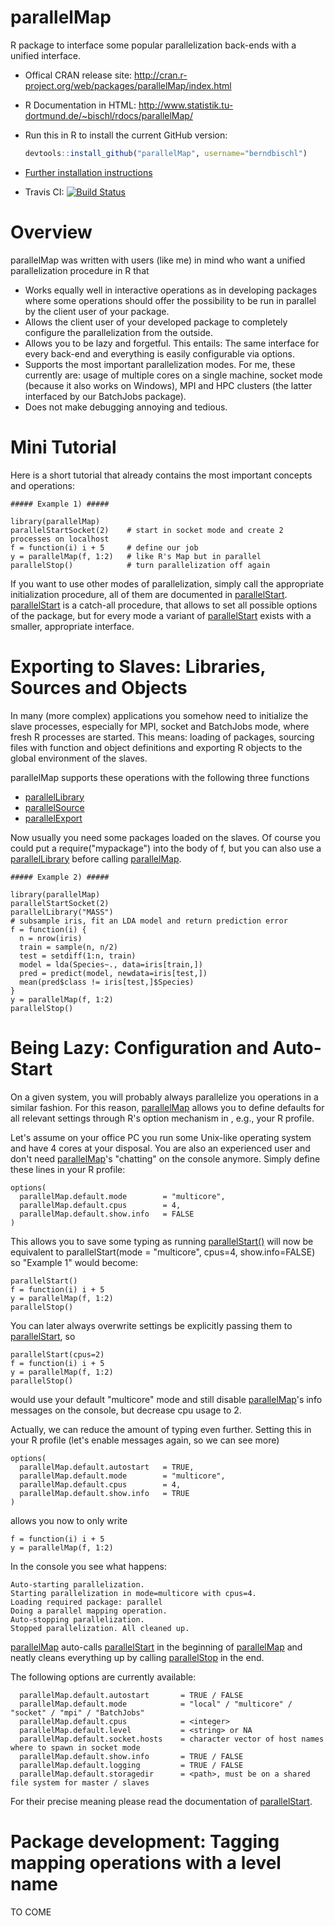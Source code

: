 parallelMap
===========

R package to interface some popular parallelization back-ends with a unified interface. 


* Offical CRAN release site: 
  http://cran.r-project.org/web/packages/parallelMap/index.html

* R Documentation in HTML:
  http://www.statistik.tu-dortmund.de/~bischl/rdocs/parallelMap/

* Run this in R to install the current GitHub version:
  ```r
  devtools::install_github("parallelMap", username="berndbischl")
  ```

* [Further installation instructions](https://github.com/tudo-r/PackagesInfo/wiki/Installation-Information)

* Travis CI: [![Build Status](https://travis-ci.org/berndbischl/parallelMap.png)](https://travis-ci.org/berndbischl/parallelMap)

Overview
========

parallelMap was written with users (like me) in mind who want a unified parallelization procedure in R that

* Works equally well in interactive operations as in developing packages where some operations should offer the possibility to be run in parallel by the client user of your package. 
* Allows the client user of your developed package to completely configure the parallelization from the outside. 
* Allows you to be lazy and forgetful. This entails: The same interface for every back-end and everything is easily configurable via options. 
* Supports the most important parallelization modes. For me, these currently are: usage of multiple cores on a single machine, socket mode (because it also works on Windows), MPI and HPC clusters (the latter interfaced by our BatchJobs package).
* Does not make debugging annoying and tedious. 


Mini Tutorial
=============

Here is a short tutorial that already contains the most important concepts and operations: 

```splus
##### Example 1) #####

library(parallelMap)
parallelStartSocket(2)    # start in socket mode and create 2 processes on localhost
f = function(i) i + 5     # define our job
y = parallelMap(f, 1:2)   # like R's Map but in parallel
parallelStop()            # turn parallelization off again
```

If you want to use other modes of parallelization, simply call the appropriate initialization procedure, all of them are documented in [parallelStart](http://www.statistik.tu-dortmund.de/~bischl/rdocs/parallelMap/html/parallelStart.html). [parallelStart](http://www.statistik.tu-dortmund.de/~bischl/rdocs/parallelMap/html/parallelStart.html) is a catch-all procedure, that allows to set all possible options of the package, but for every mode a variant of [parallelStart](http://www.statistik.tu-dortmund.de/~bischl/rdocs/parallelMap/html/parallelStart.html) exists with a smaller, appropriate interface.


Exporting to Slaves: Libraries, Sources and Objects 
==================================================

In many (more complex) applications you somehow need to initialize the slave processes, especially for MPI, socket and BatchJobs mode, where fresh R processes are started. This means: loading of packages, sourcing files with function and object definitions and exporting R objects to the global environment of the slaves. 

parallelMap supports these operations with the following three functions

 * [parallelLibrary](http://berndbischl.github.io/parallelMap/man/parallelLibrary.html)
 * [parallelSource](http://berndbischl.github.io/parallelMap/man/parallelSource.html)
 * [parallelExport](http://berndbischl.github.io/parallelMap/man/parallelExport.html)
 
Now usually you need some packages loaded on the slaves. Of course you could put a require("mypackage") into the body of f, but you can also use a [parallelLibrary](http://www.statistik.tu-dortmund.de/~bischl/rdocs/parallelMap/html/parallelLibrary.html) before calling [parallelMap](http://www.statistik.tu-dortmund.de/~bischl/rdocs/parallelMap/html/parallelMap.html).

```splus
##### Example 2) #####

library(parallelMap)
parallelStartSocket(2)    
parallelLibrary("MASS") 
# subsample iris, fit an LDA model and return prediction error
f = function(i) {
  n = nrow(iris)
  train = sample(n, n/2)
  test = setdiff(1:n, train)
  model = lda(Species~., data=iris[train,])
  pred = predict(model, newdata=iris[test,])
  mean(pred$class != iris[test,]$Species)
}
y = parallelMap(f, 1:2)   
parallelStop()            
```




Being Lazy: Configuration and Auto-Start
========================================

On a given system, you will probably always parallelize you operations in a similar fashion. For this reason, [parallelMap](http://www.statistik.tu-dortmund.de/~bischl/rdocs/parallelMap/html/parallelMap.html) allows you to define defaults for all relevant settings through R's option mechanism in , e.g., your R profile.  

Let's assume on your office PC you run some Unix-like operating system and have 4 cores at your disposal. You are also an experienced user and don't need [parallelMap](http://www.statistik.tu-dortmund.de/~bischl/rdocs/parallelMap/html/parallelMap.html)'s "chatting" on the console anymore. Simply define these lines in your R profile:


```splus
options(
  parallelMap.default.mode        = "multicore",
  parallelMap.default.cpus        = 4,
  parallelMap.default.show.info   = FALSE
)
```

This allows you to save some typing as running [parallelStart()](http://www.statistik.tu-dortmund.de/~bischl/rdocs/parallelMap/html/parallelStart.html) will now be equivalent to parallelStart(mode = "multicore", cpus=4, show.info=FALSE) so "Example 1" would become:

```splus
parallelStart()  
f = function(i) i + 5 
y = parallelMap(f, 1:2)
parallelStop()         
```

You can later always overwrite settings be explicitly passing them to [parallelStart](http://www.statistik.tu-dortmund.de/~bischl/rdocs/parallelMap/html/parallelStart.html), so 


```splus
parallelStart(cpus=2)  
f = function(i) i + 5 
y = parallelMap(f, 1:2)
parallelStop()         
```

would use your default "multicore" mode and still disable [parallelMap](http://www.statistik.tu-dortmund.de/~bischl/rdocs/parallelMap/html/parallelMap.html)'s info messages on the console, but decrease cpu usage to 2. 

Actually, we can reduce the amount of typing even further. Setting this in your R profile (let's enable messages again, so we can see more)

```splus
options(
  parallelMap.default.autostart   = TRUE,
  parallelMap.default.mode        = "multicore",
  parallelMap.default.cpus        = 4,
  parallelMap.default.show.info   = TRUE
)
```

allows you now to only write 


```splus
f = function(i) i + 5 
y = parallelMap(f, 1:2)
```

In the console you see what happens:

```
Auto-starting parallelization.
Starting parallelization in mode=multicore with cpus=4.
Loading required package: parallel
Doing a parallel mapping operation.
Auto-stopping parallelization.
Stopped parallelization. All cleaned up.
```

[parallelMap](http://www.statistik.tu-dortmund.de/~bischl/rdocs/parallelMap/html/parallelMap.html) auto-calls [parallelStart](http://www.statistik.tu-dortmund.de/~bischl/rdocs/parallelMap/html/parallelStart.html) in the beginning of [parallelMap](http://www.statistik.tu-dortmund.de/~bischl/rdocs/parallelMap/html/parallelMap.html) and neatly cleans everything up by calling [parallelStop](http://www.statistik.tu-dortmund.de/~bischl/rdocs/parallelMap/html/parallelStop.html) in the end. 

The following options are currently available:

```splus
  parallelMap.default.autostart       = TRUE / FALSE
  parallelMap.default.mode            = "local" / "multicore" / "socket" / "mpi" / "BatchJobs"
  parallelMap.default.cpus            = <integer>
  parallelMap.default.level           = <string> or NA
  parallelMap.default.socket.hosts    = character vector of host names where to spawn in socket mode
  parallelMap.default.show.info       = TRUE / FALSE
  parallelMap.default.logging         = TRUE / FALSE
  parallelMap.default.storagedir      = <path>, must be on a shared file system for master / slaves
```

For their precise meaning please read the documentation of [parallelStart](http://www.statistik.tu-dortmund.de/~bischl/rdocs/parallelMap/html/parallelStart.html).


Package development: Tagging mapping operations with a level name
=================================================================

TO COME






